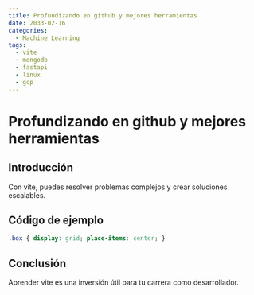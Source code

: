 ```yaml
---
title: Profundizando en github y mejores herramientas
date: 2033-02-16
categories:
  - Machine Learning
tags:
  - vite
  - mongodb
  - fastapi
  - linux
  - gcp
---
```


# Profundizando en github y mejores herramientas

## Introducción

Con vite, puedes resolver problemas complejos y crear soluciones escalables.

## Código de ejemplo

```css
.box { display: grid; place-items: center; }
```

## Conclusión

Aprender vite es una inversión útil para tu carrera como desarrollador.